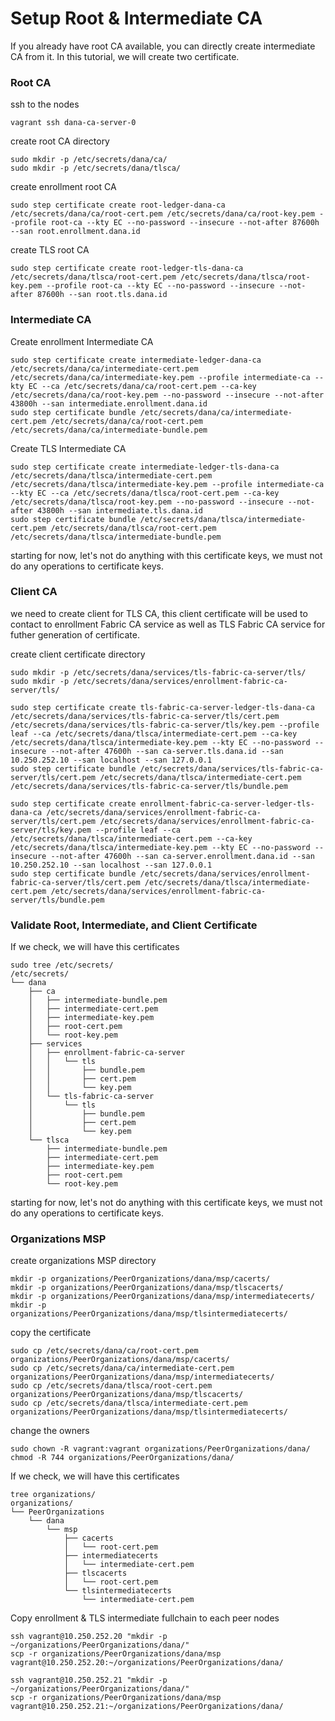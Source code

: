 # Setup Root & Intermediate CA
If you already have root CA available, you can directly create intermediate CA from it. In this tutorial, we will create two certificate.

### Root CA
ssh to the nodes
```shell
vagrant ssh dana-ca-server-0
```

create root CA directory
```shell
sudo mkdir -p /etc/secrets/dana/ca/
sudo mkdir -p /etc/secrets/dana/tlsca/
```

create enrollment root CA
```shell
sudo step certificate create root-ledger-dana-ca /etc/secrets/dana/ca/root-cert.pem /etc/secrets/dana/ca/root-key.pem --profile root-ca --kty EC --no-password --insecure --not-after 87600h --san root.enrollment.dana.id
```

create TLS root CA
```shell
sudo step certificate create root-ledger-tls-dana-ca /etc/secrets/dana/tlsca/root-cert.pem /etc/secrets/dana/tlsca/root-key.pem --profile root-ca --kty EC --no-password --insecure --not-after 87600h --san root.tls.dana.id
```

### Intermediate CA
Create enrollment Intermediate CA
```shell
sudo step certificate create intermediate-ledger-dana-ca /etc/secrets/dana/ca/intermediate-cert.pem /etc/secrets/dana/ca/intermediate-key.pem --profile intermediate-ca --kty EC --ca /etc/secrets/dana/ca/root-cert.pem --ca-key /etc/secrets/dana/ca/root-key.pem --no-password --insecure --not-after 43800h --san intermediate.enrollment.dana.id
sudo step certificate bundle /etc/secrets/dana/ca/intermediate-cert.pem /etc/secrets/dana/ca/root-cert.pem /etc/secrets/dana/ca/intermediate-bundle.pem
```

Create TLS Intermediate CA
```shell
sudo step certificate create intermediate-ledger-tls-dana-ca /etc/secrets/dana/tlsca/intermediate-cert.pem /etc/secrets/dana/tlsca/intermediate-key.pem --profile intermediate-ca --kty EC --ca /etc/secrets/dana/tlsca/root-cert.pem --ca-key /etc/secrets/dana/tlsca/root-key.pem --no-password --insecure --not-after 43800h --san intermediate.tls.dana.id
sudo step certificate bundle /etc/secrets/dana/tlsca/intermediate-cert.pem /etc/secrets/dana/tlsca/root-cert.pem /etc/secrets/dana/tlsca/intermediate-bundle.pem
```

starting for now, let's not do anything with this certificate keys, we must not do any operations to certificate keys.

### Client CA
we need to create client for TLS CA, this client certificate will be used to contact to enrollment Fabric CA service as well as TLS Fabric CA service for futher generation of certificate.

create client certificate directory
```shell
sudo mkdir -p /etc/secrets/dana/services/tls-fabric-ca-server/tls/
sudo mkdir -p /etc/secrets/dana/services/enrollment-fabric-ca-server/tls/
```

```shell
sudo step certificate create tls-fabric-ca-server-ledger-tls-dana-ca /etc/secrets/dana/services/tls-fabric-ca-server/tls/cert.pem /etc/secrets/dana/services/tls-fabric-ca-server/tls/key.pem --profile leaf --ca /etc/secrets/dana/tlsca/intermediate-cert.pem --ca-key /etc/secrets/dana/tlsca/intermediate-key.pem --kty EC --no-password --insecure --not-after 47600h --san ca-server.tls.dana.id --san 10.250.252.10 --san localhost --san 127.0.0.1
sudo step certificate bundle /etc/secrets/dana/services/tls-fabric-ca-server/tls/cert.pem /etc/secrets/dana/tlsca/intermediate-cert.pem /etc/secrets/dana/services/tls-fabric-ca-server/tls/bundle.pem

sudo step certificate create enrollment-fabric-ca-server-ledger-tls-dana-ca /etc/secrets/dana/services/enrollment-fabric-ca-server/tls/cert.pem /etc/secrets/dana/services/enrollment-fabric-ca-server/tls/key.pem --profile leaf --ca /etc/secrets/dana/tlsca/intermediate-cert.pem --ca-key /etc/secrets/dana/tlsca/intermediate-key.pem --kty EC --no-password --insecure --not-after 47600h --san ca-server.enrollment.dana.id --san 10.250.252.10 --san localhost --san 127.0.0.1
sudo step certificate bundle /etc/secrets/dana/services/enrollment-fabric-ca-server/tls/cert.pem /etc/secrets/dana/tlsca/intermediate-cert.pem /etc/secrets/dana/services/enrollment-fabric-ca-server/tls/bundle.pem
```

### Validate Root, Intermediate, and Client Certificate
If we check, we will have this certificates
```
sudo tree /etc/secrets/
/etc/secrets/
└── dana
    ├── ca
    │   ├── intermediate-bundle.pem
    │   ├── intermediate-cert.pem
    │   ├── intermediate-key.pem
    │   ├── root-cert.pem
    │   └── root-key.pem
    ├── services
    │   ├── enrollment-fabric-ca-server
    │   │   └── tls
    │   │       ├── bundle.pem
    │   │       ├── cert.pem
    │   │       └── key.pem
    │   └── tls-fabric-ca-server
    │       └── tls
    │           ├── bundle.pem
    │           ├── cert.pem
    │           └── key.pem
    └── tlsca
        ├── intermediate-bundle.pem
        ├── intermediate-cert.pem
        ├── intermediate-key.pem
        ├── root-cert.pem
        └── root-key.pem
```
starting for now, let's not do anything with this certificate keys, we must not do any operations to certificate keys.

### Organizations MSP
create organizations MSP directory
```
mkdir -p organizations/PeerOrganizations/dana/msp/cacerts/
mkdir -p organizations/PeerOrganizations/dana/msp/tlscacerts/
mkdir -p organizations/PeerOrganizations/dana/msp/intermediatecerts/
mkdir -p organizations/PeerOrganizations/dana/msp/tlsintermediatecerts/
```

copy the certificate
```
sudo cp /etc/secrets/dana/ca/root-cert.pem organizations/PeerOrganizations/dana/msp/cacerts/
sudo cp /etc/secrets/dana/ca/intermediate-cert.pem organizations/PeerOrganizations/dana/msp/intermediatecerts/
sudo cp /etc/secrets/dana/tlsca/root-cert.pem organizations/PeerOrganizations/dana/msp/tlscacerts/
sudo cp /etc/secrets/dana/tlsca/intermediate-cert.pem organizations/PeerOrganizations/dana/msp/tlsintermediatecerts/
```

change the owners
```
sudo chown -R vagrant:vagrant organizations/PeerOrganizations/dana/
chmod -R 744 organizations/PeerOrganizations/dana/
```

If we check, we will have this certificates
```
tree organizations/
organizations/
└── PeerOrganizations
    └── dana
        └── msp
            ├── cacerts
            │   └── root-cert.pem
            ├── intermediatecerts
            │   └── intermediate-cert.pem
            ├── tlscacerts
            │   └── root-cert.pem
            └── tlsintermediatecerts
                └── intermediate-cert.pem
```

Copy enrollment & TLS intermediate fullchain to each peer nodes
```
ssh vagrant@10.250.252.20 "mkdir -p ~/organizations/PeerOrganizations/dana/"
scp -r organizations/PeerOrganizations/dana/msp vagrant@10.250.252.20:~/organizations/PeerOrganizations/dana/

ssh vagrant@10.250.252.21 "mkdir -p ~/organizations/PeerOrganizations/dana/"
scp -r organizations/PeerOrganizations/dana/msp vagrant@10.250.252.21:~/organizations/PeerOrganizations/dana/
```
